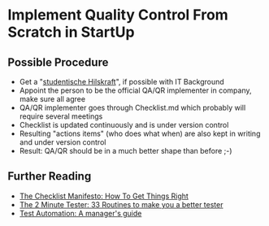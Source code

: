 # Implement Quality Control From Scratch in StartUp

## Possible Procedure
- Get a "[studentische Hilskraft](https://www.google.com/search?q=translate+studentische+Hilfskraft&oq=translate)", if possible with IT Background
- Appoint the person to be the official QA/QR implementer in company, make sure all agree
- QA/QR implementer goes through Checklist.md which probably will require several meetings
- Checklist is updated continuously and is under version control
- Resulting "actions items" (who does what when) are also kept in writing and under version control
- Result: QA/QR should be in a much better shape than before ;-)


## Further Reading
- [The Checklist Manifesto: How To Get Things Right ](https://www.amazon.de/-/en/Atul-Gawande-ebook/dp/B0037Z8SLI/ref=tmm_kin_swatch_0?_encoding=UTF8)
- [The 2 Minute Tester: 33 Routines to make you a better tester](https://www.amazon.de/-/en/gp/product/B08SQZH82L/ref=ppx_yo_dt_b_d_asin_title_351_o04?ie=UTF8&psc=1)
- [Test Automation: A manager's guide ](https://www.amazon.de/-/en/gp/product/B09FZL9HXT/ref=ppx_yo_dt_b_d_asin_title_351_o05?ie=UTF8&psc=1)
